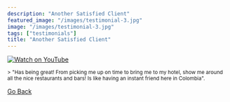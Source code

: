 ```yaml
---
description: "Another Satisfied Client"
featured_image: "/images/testimonial-3.jpg"
image: "/images/testimonial-3.jpg"
tags: ["testimonials"]
title: "Another Satisfied Client"
---
```


[![Watch on YouTube](/images/testimonial-3-cover.png)](../testimonial-3/testimonial-3.html)

<small>
> "Has being great! From picking me up on time to bring me to my hotel, show me around all the nice restaurants and bars! Is like having an instant friend here in Colombia".
</small>

[Go Back](<javascript:history.go(-1)>)
